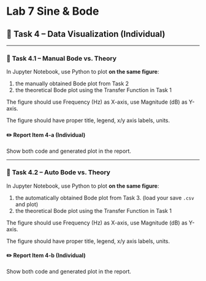 # Lab 7 Sine & Bode

## :dart: Task 4 – Data Visualization (Individual)

------

### 📌 **Task 4.1 – Manual Bode vs. Theory**

In Jupyter Notebook, use Python to plot **on the same figure**:
1) the manually obtained Bode plot from Task 2
2) the theoretical Bode plot using the Transfer Function in Task 1

The figure should use Frequency (Hz) as X-axis, use Magnitude (dB) as Y-axis.

The figure should have proper title, legend, x/y axis labels, units.

#### :pencil2:  Report Item 4-a (Individual)

Show both code and generated plot in the report.


---
### 📌 **Task 4.2 – Auto Bode vs. Theory**

In Jupyter Notebook, use Python to plot **on the same figure**:
1) the automatically obtained Bode plot from Task 3. (load your save `.csv` and plot)
2) the theoretical Bode plot using the Transfer Function in Task 1

The figure should use Frequency (Hz) as X-axis, use Magnitude (dB) as Y-axis.

The figure should have proper title, legend, x/y axis labels, units.

#### :pencil2:  Report Item 4-b (Individual)

Show both code and generated plot in the report.
